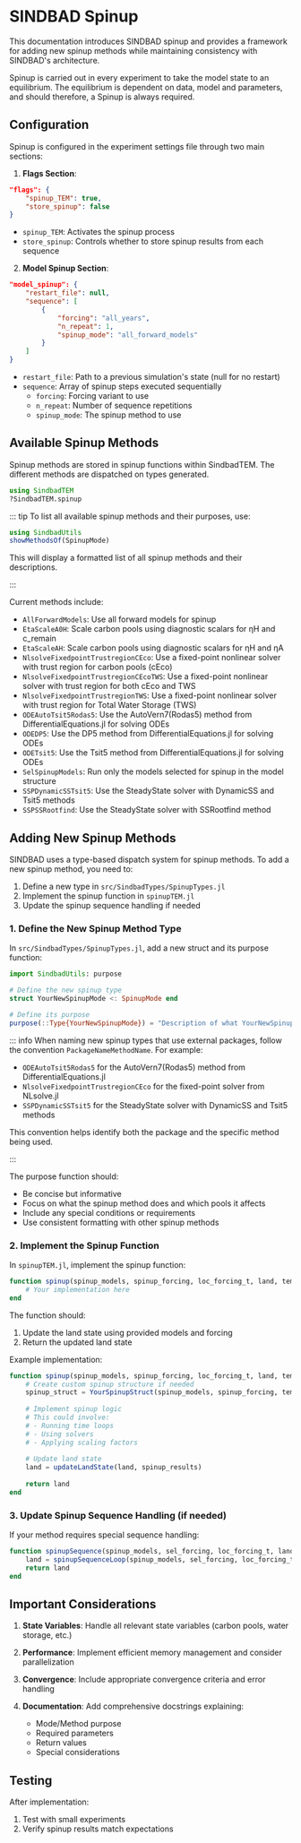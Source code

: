 # SINDBAD Spinup
This documentation introduces SINDBAD spinup and provides a framework for adding new spinup methods while maintaining consistency with SINDBAD's architecture.

Spinup is carried out in every experiment to take the model state to an equilibrium. The equilibrium is dependent on data, model and parameters, and should therefore, a Spinup is always required.

## Configuration

Spinup is configured in the experiment settings file through two main sections:

1. **Flags Section**:
```json
"flags": {
    "spinup_TEM": true,
    "store_spinup": false
}
```
- `spinup_TEM`: Activates the spinup process
- `store_spinup`: Controls whether to store spinup results from each sequence

2. **Model Spinup Section**:
```json
"model_spinup": {
    "restart_file": null,
    "sequence": [
        {
            "forcing": "all_years",
            "n_repeat": 1,
            "spinup_mode": "all_forward_models"
        }
    ]
}
```
- `restart_file`: Path to a previous simulation's state (null for no restart)
- `sequence`: Array of spinup steps executed sequentially
  - `forcing`: Forcing variant to use
  - `n_repeat`: Number of sequence repetitions
  - `spinup_mode`: The spinup method to use

## Available Spinup Methods

Spinup methods are stored in spinup functions within SindbadTEM. The different methods are dispatched on types generated. 

```julia
using SindbadTEM
?SindbadTEM.spinup
```

::: tip
To list all available spinup methods and their purposes, use:
```julia
using SindbadUtils
showMethodsOf(SpinupMode)
```
This will display a formatted list of all spinup methods and their descriptions.

:::

Current methods include:
- `AllForwardModels`: Use all forward models for spinup
- `EtaScaleA0H`: Scale carbon pools using diagnostic scalars for ηH and c_remain
- `EtaScaleAH`: Scale carbon pools using diagnostic scalars for ηH and ηA
- `NlsolveFixedpointTrustregionCEco`: Use a fixed-point nonlinear solver with trust region for carbon pools (cEco)
- `NlsolveFixedpointTrustregionCEcoTWS`: Use a fixed-point nonlinear solver with trust region for both cEco and TWS
- `NlsolveFixedpointTrustregionTWS`: Use a fixed-point nonlinear solver with trust region for Total Water Storage (TWS)
- `ODEAutoTsit5Rodas5`: Use the AutoVern7(Rodas5) method from DifferentialEquations.jl for solving ODEs
- `ODEDP5`: Use the DP5 method from DifferentialEquations.jl for solving ODEs
- `ODETsit5`: Use the Tsit5 method from DifferentialEquations.jl for solving ODEs
- `SelSpinupModels`: Run only the models selected for spinup in the model structure
- `SSPDynamicSSTsit5`: Use the SteadyState solver with DynamicSS and Tsit5 methods
- `SSPSSRootfind`: Use the SteadyState solver with SSRootfind method

## Adding New Spinup Methods

SINDBAD uses a type-based dispatch system for spinup methods. To add a new spinup method, you need to:

1. Define a new type in `src/SindbadTypes/SpinupTypes.jl`
2. Implement the spinup function in `spinupTEM.jl`
3. Update the spinup sequence handling if needed

### 1. Define the New Spinup Method Type

In `src/SindbadTypes/SpinupTypes.jl`, add a new struct and its purpose function:

```julia
import SindbadUtils: purpose

# Define the new spinup type
struct YourNewSpinupMode <: SpinupMode end

# Define its purpose
purpose(::Type{YourNewSpinupMode}) = "Description of what YourNewSpinupMode does"
```

::: info
When naming new spinup types that use external packages, follow the convention `PackageNameMethodName`. For example:
- `ODEAutoTsit5Rodas5` for the AutoVern7(Rodas5) method from DifferentialEquations.jl
- `NlsolveFixedpointTrustregionCEco` for the fixed-point solver from NLsolve.jl
- `SSPDynamicSSTsit5` for the SteadyState solver with DynamicSS and Tsit5 methods

This convention helps identify both the package and the specific method being used.

:::

The purpose function should:
- Be concise but informative
- Focus on what the spinup method does and which pools it affects
- Include any special conditions or requirements
- Use consistent formatting with other spinup methods

### 2. Implement the Spinup Function

In `spinupTEM.jl`, implement the spinup function:
```julia
function spinup(spinup_models, spinup_forcing, loc_forcing_t, land, tem_info, n_timesteps, ::YourNewSpinupMode)
    # Your implementation here
end
```

The function should:
1. Update the land state using provided models and forcing
2. Return the updated land state

Example implementation:
```julia
function spinup(spinup_models, spinup_forcing, loc_forcing_t, land, tem_info, n_timesteps, ::YourNewSpinupMode)
    # Create custom spinup structure if needed
    spinup_struct = YourSpinupStruct(spinup_models, spinup_forcing, tem_info, land, loc_forcing_t, n_timesteps)
    
    # Implement spinup logic
    # This could involve:
    # - Running time loops
    # - Using solvers
    # - Applying scaling factors
    
    # Update land state
    land = updateLandState(land, spinup_results)
    
    return land
end
```

### 3. Update Spinup Sequence Handling (if needed)

If your method requires special sequence handling:
```julia
function spinupSequence(spinup_models, sel_forcing, loc_forcing_t, land, tem_info, n_timesteps, log_index, n_repeat, ::YourNewSpinupMode)
    land = spinupSequenceLoop(spinup_models, sel_forcing, loc_forcing_t, land, tem_info, n_timesteps, log_index, n_repeat, YourNewSpinupMode())
    return land
end
```

## Important Considerations

1. **State Variables**: Handle all relevant state variables (carbon pools, water storage, etc.)

2. **Performance**: Implement efficient memory management and consider parallelization

3. **Convergence**: Include appropriate convergence criteria and error handling

4. **Documentation**: Add comprehensive docstrings explaining:
   - Mode/Method purpose
   - Required parameters
   - Return values
   - Special considerations

## Testing

After implementation:
1. Test with small experiments
2. Verify spinup results match expectations

